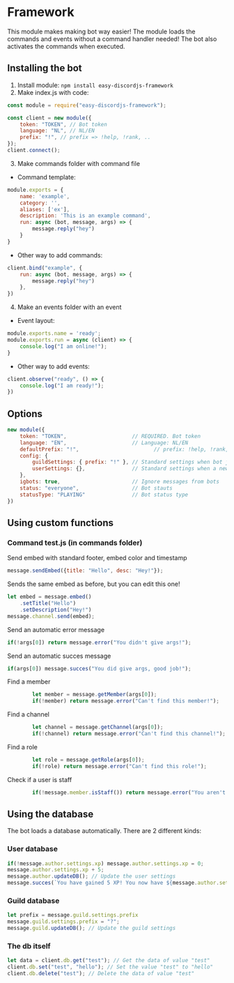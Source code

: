 # Framework

This module makes making bot way easier! The module loads the commands and events without a command handler needed!
The bot also activates the commands when executed.

## Installing the bot
1. Install module: `npm install easy-discordjs-framework`
2. Make index.js with code: 
```javascript
const module = require("easy-discordjs-framework");

const client = new module({
    token: "TOKEN", // Bot token
    language: "NL", // NL/EN
    prefix: "!", // prefix => !help, !rank, ..
});
client.connect();
```
3. Make commands folder with command file

* Command template:
```javascript
module.exports = {
    name: 'example',
    category: '',
    aliases: ['ex'],
    description: 'This is an example command',
    run: async (bot, message, args) => {
        message.reply("hey")
    }
}
```
* Other way to add commands:
```js
client.bind("example", {
    run: async (bot, message, args) => {
        message.reply("hey")
    },
})
```

4. Make an events folder with an event

* Event layout:
```javascript
module.exports.name = 'ready';
module.exports.run = async (client) => {
    console.log("I am online!");
}
```
* Other way to add events:
```js
client.observe("ready", () => {
    console.log("I am ready!");
})
```
## Options
```javascript
new module({
    token: "TOKEN",                     // REQUIRED. Bot token
    language: "EN",                     // Language: NL/EN
    defaultPrefix: "!",                        // prefix: !help, !rank, ..
    config: {
        guildSettings: { prefix: "!" }, // Standard settings when bot joins a new guild
        userSettings: {},               // Standard settings when a new user uses the bot
    },
    igbots: true,                       // Ignore messages from bots
    status: "everyone",                 // Bot stauts
    statusType: "PLAYING"               // Bot status type
})
```
<!-- 
| Option        | Type    | Default| Note   |
| :-----------: |:-------:| :--------:| :-----:|
| token         | string  | (none)    | The secret bot token |
| language      | string  | "EN"      | Languages: EN/NL |
| defaultPrefix | string  | "!"       | The prefix used for commands: !help |
| igbots        | boolean | true      | Can bots execute commands? |
| status        | string  | (none)    | The status message for the bot|
| statusType    | string  |"WATCHING" | The status type for the bot: "WATCHING, PLAYING, LISTENING"|
 -->

## Using custom functions
### Command test.js (in commands folder)


Send embed with standard footer, embed color and timestamp
```javascript
message.sendEmbed({title: "Hello", desc: "Hey!"});
```

Sends the same embed as before, but you can edit this one!
```javascript
let embed = message.embed()
    .setTitle("Hello")
    .setDescription("Hey!")
message.channel.send(embed);
```

Send an automatic error message
```javascript
if(!args[0]) return message.error("You didn't give args!");
```
Send an automatic succes message
```javascript
if(args[0]) message.succes("You did give args, good job!");
```

Find a member
```javascript
        let member = message.getMember(args[0]);
        if(!member) return message.error("Can't find this member!");
```
Find a channel
```javascript
        let channel = message.getChannel(args[0]);
        if(!channel) return message.error("Can't find this channel!");
```
Find a role
```javascript
        let role = message.getRole(args[0]);
        if(!role) return message.error("Can't find this role!");
```
Check if a user is staff
```javascript
        if(!message.member.isStaff()) return message.error("You aren't staff!"); // Same with isMod and isAdmin
```
## Using the database
The bot loads a database automatically. There are 2 different kinds:

### User database
```javascript
if(!message.author.settings.xp) message.author.settings.xp = 0;
message.author.settings.xp + 5;
message.author.updateDB(); // Update the user settings
message.succes(`You have gained 5 XP! You now have ${message.author.settings.xp} xp!`)
```

### Guild database
```javascript
let prefix = message.guild.settings.prefix
message.guild.settings.prefix = "?";
message.guild.updateDB(); // Update the guild settings
```

### The db itself
```javascript
let data = client.db.get("test"); // Get the data of value "test"
client.db.set("test", "hello"); // Set the value "test" to "hello"
client.db.delete("test"); // Delete the data of value "test"
```